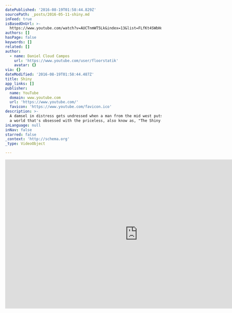 ```yaml
---
datePublished: '2016-08-19T01:58:44.829Z'
sourcePath: _posts/2016-05-11-shiny.md
inFeed: true
isBasedOnUrl: >-
  https://www.youtube.com/watch?v=AUCTnmWT5Lk&index=13&list=FLfKt4SWbHottH1AUto4Xzwg
authors: []
hasPage: false
keywords: []
related: []
author:
  - name: Daniel Cloud Campos
    url: 'https://www.youtube.com/user/floorstatik'
    avatar: {}
via: {}
dateModified: '2016-08-19T01:58:44.487Z'
title: Shiny
app_links: []
publisher:
  name: YouTube
  domain: www.youtube.com
  url: 'https://www.youtube.com/'
  favicon: 'https://www.youtube.com/favicon.ico'
description: >-
  A damsel in distress gets undressed when a man from the mid west puts to rest
  a world that's obsessed with the priceless, also know as, "The Shiny."
inLanguage: null
inNav: false
starred: false
_context: 'http://schema.org'
_type: VideoObject

---
```

<iframe src="https://cdn.embedly.com/widgets/media.html?src=https%3A%2F%2Fwww.youtube.com%2Fembed%2Fvideoseries%3Flist%3DFLfKt4SWbHottH1AUto4Xzwg&amp;url=https%3A%2F%2Fwww.youtube.com%2Fwatch%3Fv%3DAUCTnmWT5Lk%26index%3D13%26list%3DFLfKt4SWbHottH1AUto4Xzwg&amp;image=https%3A%2F%2Fi.ytimg.com%2Fvi%2FAUCTnmWT5Lk%2Fhqdefault.jpg&amp;key=b7d04c9b404c499eba89ee7072e1c4f7&amp;type=text%2Fhtml&amp;schema=youtube" width="854" height="480" scrolling="no" frameborder="0" allowfullscreen="" style=""></iframe>